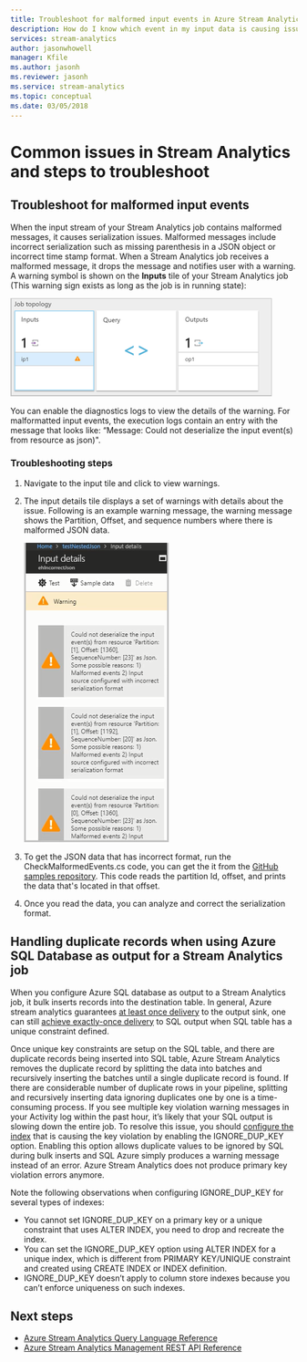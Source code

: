 ```yaml
---
title: Troubleshoot for malformed input events in Azure Stream Analytics
description: How do I know which event in my input data is causing issue in a Stream Analytics job
services: stream-analytics
author: jasonwhowell
manager: Kfile
ms.author: jasonh
ms.reviewer: jasonh
ms.service: stream-analytics
ms.topic: conceptual
ms.date: 03/05/2018
---
```


# Common issues in Stream Analytics and steps to troubleshoot

## Troubleshoot for malformed input events

When the input stream of your Stream Analytics job contains malformed messages, it causes serialization issues. Malformed messages include incorrect serialization such as missing parenthesis in a JSON object or incorrect time stamp format. When a Stream Analytics job receives a malformed message, it drops the message and notifies user with a warning. A warning symbol is shown on the **Inputs** tile of your Stream Analytics job (This warning sign exists as long as the job is in running state):

![Inputs tile](media/stream-analytics-malformed-events/inputs_tile.png)

You can enable the diagnostics logs to view the details of the warning. For malformatted input events, the execution logs contain an entry with the message that looks like: “Message: Could not deserialize the input event(s) from resource <blob URI> as json)". 

### Troubleshooting steps

1. Navigate to the input tile and click to view warnings.
2. The input details tile displays a set of warnings with details about the issue. Following is an example warning message, the warning message shows the Partition, Offset, and sequence numbers where there is malformed JSON data. 

   ![Warning message with offset](media/stream-analytics-malformed-events/warning_message_with_offset.png)

3. To get the JSON data that has incorrect format, run the CheckMalformedEvents.cs code, you can get the it from the [GitHub samples repository](https://github.com/Azure/azure-stream-analytics/tree/master/Samples/CheckMalformedEventsEH). This code reads the partition Id, offset, and prints the data that's located in that offset. 

4. Once you read the data, you can analyze and correct the serialization format. 

## Handling duplicate records when using Azure SQL Database as output for a Stream Analytics job

When you configure Azure SQL database as output to a Stream Analytics job, it bulk inserts records into the destination table. In general, Azure stream analytics guarantees [at least once delivery]( https://msdn.microsoft.com/azure/stream-analytics/reference/event-delivery-guarantees-azure-stream-analytics) to the output sink, one can still [achieve exactly-once delivery]( https://blogs.msdn.microsoft.com/streamanalytics/2017/01/13/how-to-achieve-exactly-once-delivery-for-sql-output/) to SQL output when SQL table has a unique constraint defined. 

Once unique key constraints are setup on the SQL table, and there are duplicate records being inserted into SQL table, Azure Stream Analytics removes the duplicate record by splitting the data into batches and recursively inserting the batches until a single duplicate record is found. If there are considerable number of duplicate rows in your pipeline, splitting and recursively inserting data ignoring duplicates one by one is a time-consuming process. If you see multiple key violation warning messages in your Activity log within the past hour, it’s likely that your SQL output is slowing down the entire job. 
To resolve this issue, you should [configure the index]( https://docs.microsoft.com/sql/t-sql/statements/create-index-transact-sql) that is causing the key violation by enabling the IGNORE_DUP_KEY option. Enabling this option allows duplicate values to be ignored by SQL during bulk inserts and SQL Azure simply produces a warning message instead of an error. Azure Stream Analytics does not produce primary key violation errors anymore.

Note the following observations when configuring IGNORE_DUP_KEY for several types of indexes:

* You cannot set IGNORE_DUP_KEY on a primary key or a unique constraint that uses ALTER INDEX, you need to drop and recreate the index.  
* You can set the IGNORE_DUP_KEY option using ALTER INDEX for a unique index, which is different from PRIMARY KEY/UNIQUE constraint and created using CREATE INDEX or INDEX definition.  
* IGNORE_DUP_KEY doesn’t apply to column store indexes because you can’t enforce uniqueness on such indexes.  

## Next steps

* [Azure Stream Analytics Query Language Reference](https://msdn.microsoft.com/library/azure/dn834998.aspx)
* [Azure Stream Analytics Management REST API Reference](https://msdn.microsoft.com/library/azure/dn835031.aspx)


